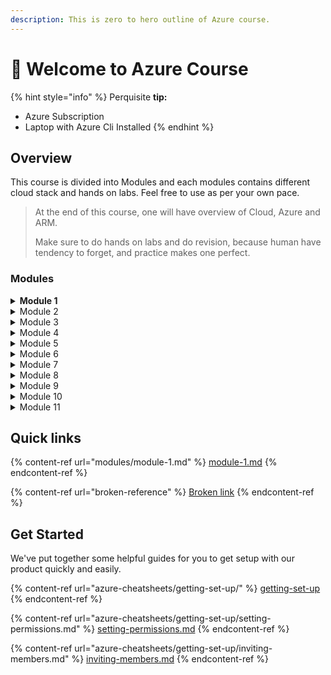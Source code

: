 ```yaml
---
description: This is zero to hero outline of Azure course.
---
```


# 👋 Welcome to Azure Course

{% hint style="info" %}
Perquisite **tip:**&#x20;

* Azure Subscription&#x20;
* Laptop with Azure Cli Installed&#x20;
{% endhint %}

## Overview

This course is divided into Modules and each modules contains different cloud stack and hands on labs. Feel free to use as per your own pace.

> At the end of this course, one will have overview of Cloud, Azure and ARM.
>
> Make sure to do hands on labs and do revision, because human have tendency to forget, and practice makes one perfect.

### Modules

<details>

<summary><strong>Module 1</strong> </summary>

* Fundamentals of Cloud Computing&#x20;
* How Cloud works? Cloud Computing vs Virtualization&#x20;
* Cloud Hypervisor&#x20;
* Types of Cloud Computing deployment model
* Multi Cloud vs Hybrid Cloud
* Cloud Computing Model IaaS, PaaS, SaaS, Serverless Function, Container and Data
* Shared Responsibility Model&#x20;

</details>

<details>

<summary>Module 2 </summary>

* Azure Fundamentals&#x20;
* Azure Portal&#x20;
* Azure Management Group
* Azure Subscriptions
* Azure Resource Groups&#x20;
* Azure Resources&#x20;
* Azure Resource Manager
* Azure Geographies&#x20;
* Azure Regions&#x20;
* Azure Availability Zones
* Labs&#x20;

</details>

<details>

<summary>Module 3 </summary>

* Azure Networking&#x20;
* Implementing and Managing Virtual Networks
* Configuring VNET
* VNET Peering&#x20;
* Configure virtual Network connectivity.
* Network Security Groups
* Inbound/ Outbound rules&#x20;
* Port access allow and Deny&#x20;
* Labs

</details>

<details>

<summary>Module 4 </summary>

* Azure Virtual Machines
* Azure VM deployment
* VM Configuration&#x20;
* Disk Management&#x20;
* Desired state configuration (DSC)
* Managing and Monitoring Azure VM&#x20;
* RDP access
* Labs

</details>

<details>

<summary>Module 5 </summary>

* Azure App Services&#x20;
* Different types of App services&#x20;
* Web Apps Implementation and Maintaining&#x20;
* Web Apps configuration&#x20;
* Monitoring webApps and WebJobs&#x20;
* Implementing Traffic Manager
* Labs

</details>

<details>

<summary>Module 6</summary>

* Azure Storage Account
* Types of Storage Account
* Choice of appropriate Azure Storage options to address business model
* Planning Storage
* Azure CDN
* Azure Backup
* Azure Site Recovery implementation&#x20;
* Data Protection
* Labs

</details>

<details>

<summary>Module 7</summary>

* Azure Container Services&#x20;
* Windows and Linux Containers in Azure&#x20;
* Deploying containers to Azure VMs
* Implementing Azure Container Registry&#x20;
* Deploying multi container applications with Docker Compose to Azure VMs
* Labs

</details>

<details>

<summary>Module 8</summary>

* Implementing Azure Cloud Services
* Planning and deploying Azure cloud services
* Managing and Maintaining Azure Cloud Services
* Configuring deployment slots and Remote Desktop Protocol

</details>

<details>

<summary>Module 9 </summary>

* Implementing Azure Active Directory
* Creating and Managing Azure AD tenants
* Configuration application and resource access with Azure AD
* Overview of Azure AD Premium&#x20;
* SSO(single sign-on configuration )
* RBAC for cloud resources&#x20;

</details>

<details>

<summary>Module 10 </summary>

Managing an Active Directory infrastructure in a hybrid environment Module&#x20;

</details>

<details>

<summary>Module 11</summary>

* Implementing Azure-based management and Automation&#x20;
* OMS Operation Management )suite solution
* Azure Automation&#x20;
* Implementing Azure automation runbooks&#x20;
* Automation account configuration&#x20;
* creating and deploying runbook

</details>

## Quick links

{% content-ref url="modules/module-1.md" %}
[module-1.md](modules/module-1.md)
{% endcontent-ref %}

{% content-ref url="broken-reference" %}
[Broken link](broken-reference)
{% endcontent-ref %}

## Get Started

We've put together some helpful guides for you to get setup with our product quickly and easily.

{% content-ref url="azure-cheatsheets/getting-set-up/" %}
[getting-set-up](azure-cheatsheets/getting-set-up/)
{% endcontent-ref %}

{% content-ref url="azure-cheatsheets/getting-set-up/setting-permissions.md" %}
[setting-permissions.md](azure-cheatsheets/getting-set-up/setting-permissions.md)
{% endcontent-ref %}

{% content-ref url="azure-cheatsheets/getting-set-up/inviting-members.md" %}
[inviting-members.md](azure-cheatsheets/getting-set-up/inviting-members.md)
{% endcontent-ref %}
